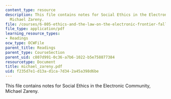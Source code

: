 ```yaml
---
content_type: resource
description: This file contains notes for Social Ethics in the Electronic Community,
  Michael Zareny.
file: /courses/6-805-ethics-and-the-law-on-the-electronic-frontier-fall-2005/f235d7e1d13ad1ca7d342a45a398d6be_michael_zareny.pdf
file_type: application/pdf
learning_resource_types:
- Readings
ocw_type: OCWFile
parent_title: Readings
parent_type: CourseSection
parent_uid: c807d991-0c36-a7b6-1022-b5e758877384
resourcetype: Document
title: michael_zareny.pdf
uid: f235d7e1-d13a-d1ca-7d34-2a45a398d6be
---
```

This file contains notes for Social Ethics in the Electronic Community, Michael Zareny.


